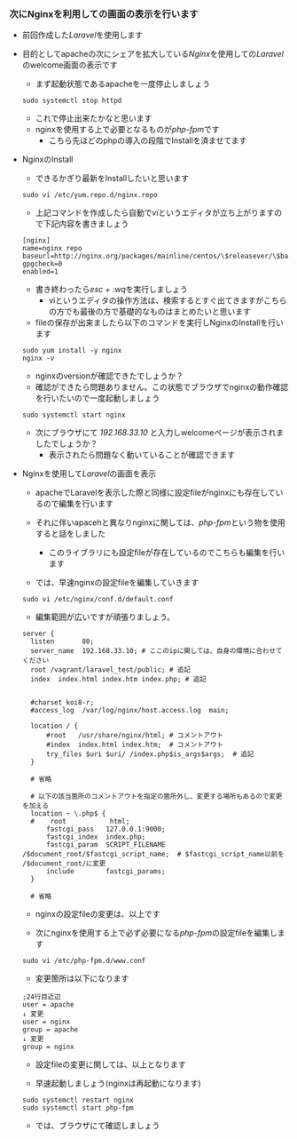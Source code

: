 ### 次にNginxを利用しての画面の表示を行います

- 前回作成した*Laravel*を使用します

- 目的としてapacheの次にシェアを拡大している*Nginx*を使用しての*Laravel*のwelcome画面の表示です
  - まず起動状態であるapacheを一度停止しましょう
  ```shell
  sudo systemctl stop httpd
  ```
  - これで停止出来たかなと思います
  - nginxを使用する上で必要となるものが*php-fpm*です
    - こちら先ほどのphpの導入の段階でInstallを済ませてます


- NginxのInstall
  - できるかぎり最新をInstallしたいと思います
  ```shell
  sudo vi /etc/yum.repo.d/nginx.repo
  ```
  - 上記コマンドを作成したら自動で*vi*というエディタが立ち上がりますので下記内容を書きましょう
  ```
  [nginx]
  name=nginx repo
  baseurl=http://nginx.org/packages/mainline/centos/\$releasever/\$basearch/
  gpgcheck=0
  enabled=1
  ```
  - 書き終わったら*esc + :wq*を実行しましょう
    - viというエディタの操作方法は、検索するとすぐ出てきますがこちらの方でも最後の方で基礎的なものはまとめたいと思います
  - fileの保存が出来ましたら以下のコマンドを実行しNginxのInstallを行います
  ```shell
  sudo yum install -y nginx
  nginx -v
  ```
  - nginxのversionが確認できたでしょうか？
  - 確認ができたら問題ありません。この状態でブラウザでnginxの動作確認を行いたいので一度起動しましょう
  ```shell
  sudo systemctl start nginx
  ```
  - 次にブラウザにて *192.168.33.10* と入力しwelcomeページが表示されましたでしょうか？
    - 表示されたら問題なく動いていることが確認できます
    

- Nginxを使用して*Laravel*の画面を表示
  - apacheでLaravelを表示した際と同様に設定fileがnginxにも存在しているので編集を行います
  - それに伴いapacehと異なりnginxに関しては、*php-fpm*という物を使用すると話をしました
    - このライブラリにも設定fileが存在しているのでこちらも編集を行います
  
  - では、早速nginxの設定fileを編集していきます
  ```shell
  sudo vi /etc/nginx/conf.d/default.conf
  ```
  - 編集範囲が広いですが頑張りましょう。
  
  ```nginx
  server {
    listen       80;
    server_name  192.168.33.10; # ここのipに関しては、自身の環境に合わせてください
    root /vagrant/laravel_test/public; # 追記
    index  index.html index.htm index.php; # 追記


    #charset koi8-r;
    #access_log  /var/log/nginx/host.access.log  main;

    location / {
        #root   /usr/share/nginx/html; # コメントアウト
        #index  index.html index.htm;  # コメントアウト
        try_files $uri $uri/ /index.php$is_args$args;  # 追記
    }
    
    # 省略
    
    # 以下の該当箇所のコメントアウトを指定の箇所外し、変更する場所もあるので変更を加える
    location ~ \.php$ {
    #    root           html;
        fastcgi_pass   127.0.0.1:9000;
        fastcgi_index  index.php;
        fastcgi_param  SCRIPT_FILENAME  /$document_root/$fastcgi_script_name;  # $fastcgi_script_name以前を /$document_root/に変更
        include        fastcgi_params;
    }
    
    # 省略
  ```
  
  - nginxの設定fileの変更は、以上です
  
  - 次にnginxを使用する上で必ず必要になる*php-fpm*の設定fileを編集します
  ```shell
  sudo vi /etc/php-fpm.d/www.conf
  ```
  
  - 変更箇所は以下になります
  
   ```php-fpm
   ;24行目近辺
   user = apache
   ↓ 変更
   user = nginx
   group = apache
   ↓ 変更
   group = nginx
   ```
   
   - 設定fileの変更に関しては、以上となります
   
   - 早速起動しましょう(nginxは再起動になります)
   ```shell
   sudo systemctl restart nginx
   sudo systemctl start php-fpm
   ```
   
   - では、ブラウザにて確認しましょう
   
